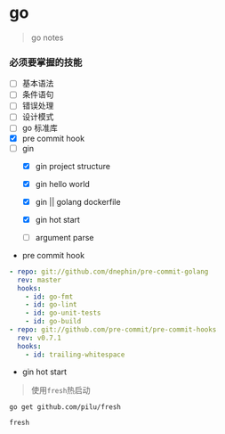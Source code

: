 # go

> go notes

### 必须要掌握的技能


- [ ] 基本语法
- [ ] 条件语句
- [ ] 错误处理
- [ ] 设计模式
- [ ] go 标准库
- [x] pre commit hook
- [ ] gin
	- [x] gin project structure
	- [x] gin hello world
	- [x] gin || golang dockerfile
	- [x] gin hot start
	- [ ] argument parse


- pre commit hook

```yaml
- repo: git://github.com/dnephin/pre-commit-golang
  rev: master
  hooks:
    - id: go-fmt
    - id: go-lint
    - id: go-unit-tests
    - id: go-build
- repo: git://github.com/pre-commit/pre-commit-hooks
  rev: v0.7.1
  hooks:
    - id: trailing-whitespace
```

- gin hot start

> 使用`fresh`热启动

```bash
go get github.com/pilu/fresh
```

```bash
fresh
```